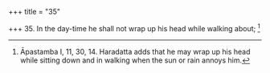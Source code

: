+++
title = "35"

+++
35. In the day-time he shall not wrap up his head while walking about; [^27] 


[^27]:  Āpastamba I, 11, 30, 14. Haradatta adds that he may wrap up his head while sitting down and in walking when the sun or rain annoys him.
